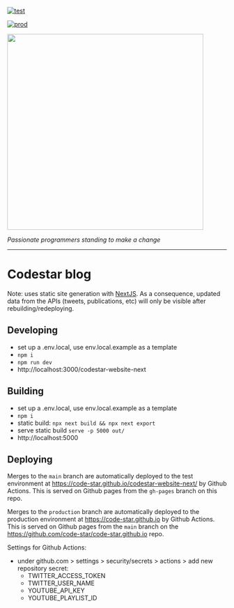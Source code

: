 [![test](https://github.com/code-star/codestar-website-next/actions/workflows/test.yml/badge.svg)](https://github.com/code-star/codestar-website-next/actions/workflows/test.yml)

[![prod](https://github.com/code-star/codestar-website-next/actions/workflows/prod.yml/badge.svg)](https://github.com/code-star/codestar-website-next/actions/workflows/prod.yml)

<img align=center src=https://cloud.githubusercontent.com/assets/4116708/12473911/e67fdd44-c016-11e5-9c21-5714e07549fe.png width=450 />

_Passionate programmers standing to make a change_

---

# Codestar blog

Note: uses static site generation with [NextJS](https://nextjs.org/). As a consequence, updated data from the APIs (tweets, publications, etc) will only be visible after rebuilding/redeploying.

## Developing

- set up a .env.local, use env.local.example as a template
- `npm i`
- `npm run dev`
- http://localhost:3000/codestar-website-next

## Building

- set up a .env.local, use env.local.example as a template
- `npm i`
- static build: `npx next build && npx next export`
- serve static build `serve -p 5000 out/`
- http://localhost:5000

## Deploying

Merges to the `main` branch are automatically deployed to the test environment at https://code-star.github.io/codestar-website-next/ by Github Actions. This is served on Github pages from the `gh-pages` branch on this repo.

Merges to the `production` branch are automatically deployed to the production environment at https://code-star.github.io by Github Actions. This is served on Github pages from the `main` branch on the https://github.com/code-star/code-star.github.io repo.

Settings for Github Actions:

- under github.com > settings > security/secrets > actions > add new repository secret:
  - TWITTER_ACCESS_TOKEN
  - TWITTER_USER_NAME
  - YOUTUBE_API_KEY
  - YOUTUBE_PLAYLIST_ID
